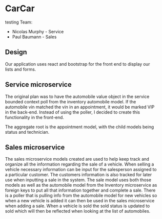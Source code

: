 # CarCar
testing
Team:

* Nicolas Murphy - Service
* Paul Baumann - Sales

## Design

Our application uses react and bootstrap for the front end to display our lists and forms.

## Service microservice

The original plan was to have the automobile value object in the service bounded context poll from the inventory automobile model. If the automobile vin matched the vin in an appointment, it would be marked VIP in the back-end. Instead of using the poller, I decided to create this functionality in the front-end.

The aggregate root is the appointment model, with the child models being status and technician.

## Sales microservice

The sales microservice models created are used to help keep track and organize all the information regarding the sale of a vehicle. When selling a vehicle necessary information can be input for the salesperson
assigned to a particular customer. The customers information is also tracked for later use when inputting a sale in the system. The sale model uses both those models as well as the automobile model from
the Inventory microservice as foreign keys to put all that information together and complete a sale. There is a poller that is pulling info from the automobile model for new vehicles so when a new vehicle is
added it can then be used in the sales microservice when adding a sale. When a vehicle is sold the sold status is updated to sold which will then be reflected when looking at the list of automobiles.
